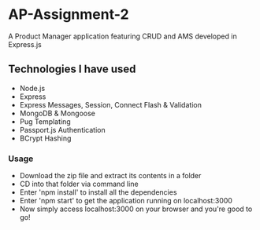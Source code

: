 # AP-Assignment-2
A Product Manager application featuring CRUD and AMS developed in Express.js

## Technologies I have used

* Node.js
* Express
* Express Messages, Session, Connect Flash & Validation
* MongoDB & Mongoose
* Pug Templating
* Passport.js Authentication
* BCrypt Hashing

### Usage

* Download the zip file and extract its contents in a folder
* CD into that folder via command line
* Enter 'npm install' to install all the dependencies
* Enter 'npm start' to get the application running on localhost:3000
* Now simply access localhost:3000 on your browser and you're good to go!
